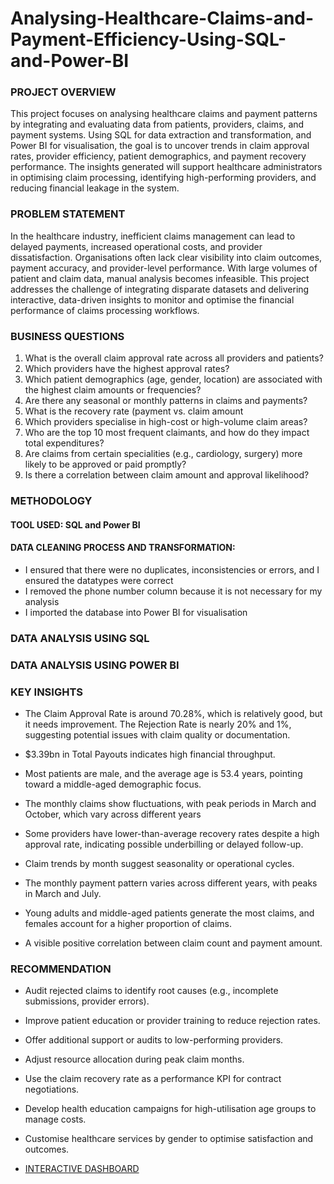 # Analysing-Healthcare-Claims-and-Payment-Efficiency-Using-SQL-and-Power-BI
### PROJECT OVERVIEW
This project focuses on analysing healthcare claims and payment patterns by integrating and evaluating data from patients, providers, claims, and payment systems.
 Using SQL for data extraction and transformation, and Power BI for visualisation, the goal is to uncover trends in claim approval rates, provider efficiency, patient demographics, and payment recovery performance.
 The insights generated will support healthcare administrators in optimising claim processing, identifying high-performing providers, and reducing financial leakage in the system.
### PROBLEM STATEMENT 
In the healthcare industry, inefficient claims management can lead to delayed payments, increased operational costs, and provider dissatisfaction. 
Organisations often lack clear visibility into claim outcomes, payment accuracy, and provider-level performance. With large volumes of patient and claim data, manual analysis becomes infeasible. 
This project addresses the challenge of integrating disparate datasets and delivering interactive, data-driven insights to monitor and optimise the financial performance of claims processing workflows.
### BUSINESS QUESTIONS
1.	What is the overall claim approval rate across all providers and patients?
2.	Which providers have the highest approval rates?
3.	Which patient demographics (age, gender, location) are associated with the highest claim amounts or frequencies?
4.	Are there any seasonal or monthly patterns in claims and payments?
5.	What is the recovery rate (payment vs. claim amount
6.	Which providers specialise in high-cost or high-volume claim areas?
7.	Who are the top 10 most frequent claimants, and how do they impact total expenditures?
8.	Are claims from certain specialities (e.g., cardiology, surgery) more likely to be approved or paid promptly?
9.	Is there a correlation between claim amount and approval likelihood?
### METHODOLOGY
#### TOOL USED: SQL and Power BI
#### DATA CLEANING PROCESS AND TRANSFORMATION: 
- I ensured that there were no duplicates, inconsistencies or errors, and I ensured the datatypes were correct  
-	I removed the phone number column because it is not necessary for my analysis 
-	I imported the database into Power BI for visualisation
### DATA ANALYSIS USING SQL

### DATA ANALYSIS USING POWER BI

### KEY INSIGHTS
-  The Claim Approval Rate is around 70.28%, which is relatively good, but it needs improvement. The Rejection Rate is nearly 20% and 1%, suggesting potential issues with claim quality or documentation.
- $3.39bn in Total Payouts indicates high financial throughput.
- Most patients are male, and the average age is 53.4 years, pointing toward a middle-aged demographic focus.

- The monthly claims show fluctuations, with peak periods in March 
and October, which vary across different years
- Some providers have lower-than-average recovery rates despite a high approval rate, indicating possible underbilling or delayed follow-up.
-  Claim trends by month suggest seasonality or operational cycles.

- The monthly payment pattern varies across different years, with peaks in March and July.
- Young adults and middle-aged patients generate the most claims, and females account for a higher proportion of claims.
- A visible positive correlation between claim count and payment amount.
### RECOMMENDATION
- Audit rejected claims to identify root causes (e.g., incomplete submissions, provider errors).
- Improve patient education or provider training to reduce rejection rates.
- Offer additional support or audits to low-performing providers.
- Adjust resource allocation during peak claim months.
- Use the claim recovery rate as a performance KPI for contract negotiations.
- Develop health education campaigns for high-utilisation age groups to manage costs.
- Customise healthcare services by gender to optimise satisfaction and outcomes.

 - [INTERACTIVE DASHBOARD](https://app.powerbi.com/groups/me/reports/c10a7a51-bb33-444e-bf12-de90568a5f27/fb729d1c2025ea5d5208?experience=power-bi)



